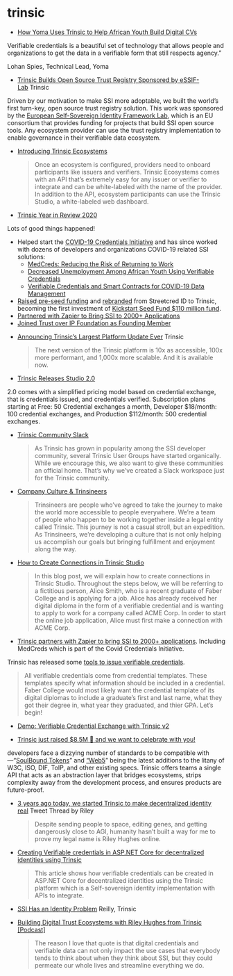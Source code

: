 # trinsic

* [How Yoma Uses Trinsic to Help African Youth Build Digital CVs](https://trinsic.id/customer-story-yoma/)

Verifiable credentials is a beautiful set of technology that allows people and organizations to get the data in a verifiable form that still respects agency.”

Lohan Spies, Technical Lead, Yoma

* [Trinsic Builds Open Source Trust Registry Sponsored by eSSIF-Lab](https://trinsic.id/trinsic-builds-open-source-trust-registry-sponsored-by-essif-lab/) Trinsic

Driven by our motivation to make SSI more adoptable, we built the world’s first turn-key, open source trust registry solution. This work was sponsored by the [European Self-Sovereign Identity Framework Lab](https://essif-lab.eu/), which is an EU consortium that provides funding for projects that build SSI open source tools. Any ecosystem provider can use the trust registry implementation to enable governance in their verifiable data ecosystem.

* [Introducing Trinsic Ecosystems](https://trinsic.id/introducing-trinsic-ecosystems/)
  > Once an ecosystem is configured, providers need to onboard participants like issuers and verifiers. Trinsic Ecosystems comes with an API that’s extremely easy for any issuer or verifier to integrate and can be white-labeled with the name of the provider. In addition to the API, ecosystem participants can use the Trinsic Studio, a white-labeled web dashboard.
* [Trinsic Year in Review 2020](https://trinsic.id/trinsic-in-2020-a-year-in-review/)

Lots of good things happened!

- Helped start the [COVID-19 Credentials Initiative](https://www.covidcreds.com/) and has since worked with dozens of developers and organizations COVID-19 related SSI solutions:
    - [MedCreds: Reducing the Risk of Returning to Work](https://trinsic.id/medcreds/)
    - [Decreased Unemployment Among African Youth Using Verifiable Credentials](https://trinsic.id/decreasing-unemployment-verifiable-credentials/)
    - [Verifiable Credentials and Smart Contracts for COVID-19 Data Management](https://trinsic.id/verifiable-credentials-and-smart-contracts-for-covid19-data-management/)
- [Raised pre-seed funding](https://trinsic.id/streetcred-id-rebrands-to-trinsic-raises-pre-seed-funding/) and [rebranded](https://trinsic.id/introducing-trinsic/) from Streetcred ID to Trinsic, becoming the first investment of [Kickstart Seed Fund $110 million fund](https://www.globenewswire.com/news-release/2020/04/29/2024148/0/en/Kickstart-Seed-Fund-Announces-the-Close-of-110-Million-Fund-V.html).
- [Partnered with Zapier to Bring SSI to 2000+ Applications](https://trinsic.id/trinsic-and-zapier-partner/)
- [Joined Trust over IP Foundation as Founding Member](https://trinsic.id/streetcred-id-joins-trust-over-ip-foundation-as-founding-member/)
* [Announcing Trinsic’s Largest Platform Update Ever](https://trinsic.id/announcing-trinsics-largest-platform-update-ever/) Trinsic
  > The next version of the Trinsic platform is 10x as accessible, 100x more performant, and 1,000x more scalable. And it is available now.
* [Trinsic Releases Studio 2.0](https://trinsic.id/trinsic-releases-trinsic-studio-2-0/)

2.0 comes with a simplified pricing model based on credential exchange, that is credentials issued, and credentials verified. Subscription plans starting at Free: 50 Credential exchanges a month, Developer $18/month: 100 credential exchanges, and Production $112/month: 500 credential exchanges.
* [Trinsic Community Slack](https://join.slack.com/t/trinsiccommunity/shared_invite/zt-liwrvejk-dXC3uwYL6CCP~~RNIzc7sg)
  > As Trinsic has grown in popularity among the SSI developer community, several Trinsic User Groups have started organically. While we encourage this, we also want to give these communities an official home. That’s why we’ve created a Slack workspace just for the Trinsic community.
* [Company Culture & Trinsineers](https://trinsic.id/on-company-culture-trinsineers/)
  > Trinsineers are people who’ve agreed to take the journey to make the world more accessible to people everywhere. We’re a team of people who happen to be working together inside a legal entity called Trinsic. This journey is not a casual stroll, but an expedition. As Trinsineers, we’re developing a culture that is not only helping us accomplish our goals but bringing fulfillment and enjoyment along the way.

* [How to Create Connections in Trinsic Studio](https://trinsic.id/how-to-create-connections-in-trinsic-studio/)
  > In this blog post, we will explain how to create connections in Trinsic Studio. Throughout the steps below, we will be referring to a fictitious person, Alice Smith, who is a recent graduate of Faber College and is applying for a job. Alice has already received her digital diploma in the form of a verifiable credential and is wanting to apply to work for a company called ACME Corp. In order to start the online job application, Alice must first make a connection with ACME Corp.


* [Trinsic partners with Zapier to bring SSI to 2000+ applications](https://trinsic.id/trinsic-and-zapier-partner/). Including MedCreds which is part of the Covid Credentials Initiative.

Trinsic has released some [tools to issue verifiable credentials](https://trinsic.id/how-to-issue-credentials-in-trinsic-studio/).

> All verifiable credentials come from credential templates. These templates specify what information should be included in a credential. Faber College would most likely want the credential template of its digital diplomas to include a graduate’s first and last name, what they got their degree in, what year they graduated, and thier GPA. Let’s begin!

* [Demo: Verifiable Credential Exchange with Trinsic v2](https://www.youtube.com/watch?v%3DUanvvjW9i0c)




* [Trinsic just raised $8.5M 🎉 and we want to celebrate with you!](https://trinsic.id/trinsic-raises-8-5m-for-decentralized-identity-platform/)

developers face a dizzying number of standards to be compatible with—“[SoulBound Tokens](https://nftnow.com/guides/soulbound-tokens-sbts-meet-the-tokens-that-may-change-your-life/)” and [“Web5](https://twitter.com/jack/status/1535314738078486533)” being the latest additions to the litany of W3C, ISO, DIF, ToIP, and other existing specs. Trinsic offers teams a single API that acts as an abstraction layer that bridges ecosystems, strips complexity away from the development process, and ensures products are future-proof.
* [3 years ago today, we started Trinsic to make decentralized identity real](https://trinsic.id/trinsic-raises-8-5m-for-decentralized-identity-platform/) Tweet Thread by Riley
  > Despite sending people to space, editing genes, and getting dangerously close to AGI, humanity hasn’t built a way for me to prove my legal name is Riley Hughes online.
* [Creating Verifiable credentials in ASP.NET Core for decentralized identities using Trinsic](https://damienbod.com/2021/04/05/creating-verifiable-credentials-in-asp-net-core-for-decentralized-identities-using-trinsic/)
  > This article shows how verifiable credentials can be created in ASP.NET Core for decentralized identities using the Trinsic platform which is a Self-sovereign identity implementation with APIs to integrate.

* [SSI Has an Identity Problem](https://trinsic.id/ssi-has-an-identity-problem/) Reilly, Trinsic

* [Building Digital Trust Ecosystems with Riley Hughes from Trinsic [Podcast]](https://northernblock.io/building-digital-trust-ecosystems/)
  > The reason I love that quote is that digital credentials and verifiable data can not only impact the use cases that everybody tends to think about when they think about SSI, but they could permeate our whole lives and streamline everything we do.
